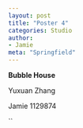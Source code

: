 ```yaml
---
layout: post
title: "Poster 4"
categories: Studio
author:
- Jamie
meta: "Springfield"
---
```

**Bubble House**

Yuxuan Zhang

Jamie
1129874

``
